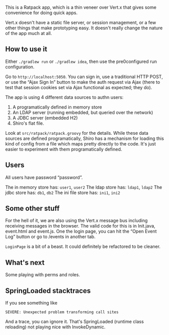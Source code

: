 This is a Ratpack app, which is a thin veneer over Vert.x that gives some convenience for doing quick apps.

Vert.x doesn't have a static file server, or session management, or a few other things that make prototyping easy.
It doesn't really change the nature of the app much at all.

## How to use it

Either `./gradlew run` or `./gradlew idea`, then use the pre0configured run configuration.

Go to `http://localhost:5050`. You can sign in, use a traditional HTTP POST, or use the “Ajax Sign In” button to make
 the auth request via Ajax (there to test that session cookies set via Ajax functional as expected; they do).

The app is using 4 different data sources to authn users:

1. A programatically defined in memory store
2. An LDAP server (running embedded, but queried over the network)
3. A JDBC server (embedded H2)
4. Shiro's flat file.

Look at `src/ratpack/ratpack.groovy` for the details. While these data sources are defined programatically, Shiro
has a mechanism for loading this kind of config from a file which maps pretty directly to the code. It's just easier
to experiment with them programatically defined.

## Users

All users have password “password”.

The in memory store has: `user1`, `user2`
The ldap store has: `ldap1`, `ldap2`
The jdbc store has: `db1`, `db2`
The ini file store has: `ini1`, `ini2`

## Some other stuff

For the hell of it, we are also using the Vert.x message bus including receiving messages in the browser. The valid code
for this is in Init.java, event.html and event.js. One the login page, you can hit the “Open Event Log” button or
go to /events in another tab.

`LoginPage` is a bit of a beast. It could definitely be refactored to be cleaner.

## What's next

Some playing with perms and roles.

## SpringLoaded stacktraces

If you see something like

    SEVERE: Unexpected problem transforming call sites

And a trace, you can ignore it. That's SpringLoaded (runtime class reloading) not playing nice with InvokeDynamic.
